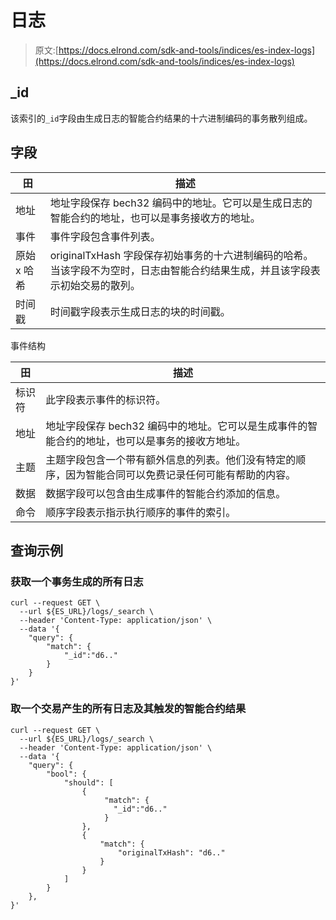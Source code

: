 # 日志

> 原文:[https://docs.elrond.com/sdk-and-tools/indices/es-index-logs](https://docs.elrond.com/sdk-and-tools/indices/es-index-logs)

 ## _id

该索引的`_id`字段由生成日志的智能合约结果的十六进制编码的事务散列组成。

## 字段

| 田 | 描述 |
| --- | --- |
| 地址 | 地址字段保存 bech32 编码中的地址。它可以是生成日志的智能合约的地址，也可以是事务接收方的地址。 |
| 事件 | 事件字段包含事件列表。 |
| 原始 x 哈希 | originalTxHash 字段保存初始事务的十六进制编码的哈希。当该字段不为空时，日志由智能合约结果生成，并且该字段表示初始交易的散列。 |
| 时间戳 | 时间戳字段表示生成日志的块的时间戳。 |

事件结构

| 田 | 描述 |
| --- | --- |
| 标识符 | 此字段表示事件的标识符。 |
| 地址 | 地址字段保存 bech32 编码中的地址。它可以是生成事件的智能合约的地址，也可以是事务的接收方地址。 |
| 主题 | 主题字段包含一个带有额外信息的列表。他们没有特定的顺序，因为智能合同可以免费记录任何可能有帮助的内容。 |
| 数据 | 数据字段可以包含由生成事件的智能合约添加的信息。 |
| 命令 | 顺序字段表示指示执行顺序的事件的索引。 |

## 查询示例

### 获取一个事务生成的所有日志

```
curl --request GET \
  --url ${ES_URL}/logs/_search \
  --header 'Content-Type: application/json' \
  --data '{
    "query": {
        "match": {
            "_id":"d6.."
        }
    }
}' 
```

### 取一个交易产生的所有日志及其触发的智能合约结果

```
curl --request GET \
  --url ${ES_URL}/logs/_search \
  --header 'Content-Type: application/json' \
  --data '{
    "query": {
        "bool": {
            "should": [
                {
                     "match": {
                       "_id":"d6.."
                     }
                },
                {
                    "match": {
                        "originalTxHash": "d6.."
                    }
                }
            ]
        }
    },
}' 
```